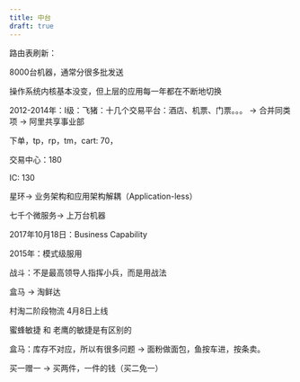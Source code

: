 ```yaml
---
title: 中台
draft: true
---
```



路由表刷新：

8000台机器，通常分很多批发送

操作系统内核基本没变，但上层的应用每一年都在不断地切换

2012-2014年：I级：飞猪：十几个交易平台：酒店、机票、门票。。。
-> 合并同类项 -> 阿里共享事业部

下单，tp，rp，tm，cart: 70，

交易中心：180

IC: 130

星环-> 业务架构和应用架构解耦（Application-less）

七千个微服务-> 上万台机器

2017年10月18日：Business Capability

2015年：模式级服用

战斗：不是最高领导人指挥小兵，而是用战法

盒马 -> 淘鲜达


村淘二阶段物流 4月8日上线

蜜蜂敏捷 和 老鹰的敏捷是有区别的

盒马：库存不对应，所以有很多问题 -> 面粉做面包，鱼按车进，按条卖。

买一赠一 -> 买两件，一件的钱（买二免一）


